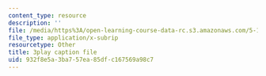 ```yaml
---
content_type: resource
description: ''
file: /media/https%3A/open-learning-course-data-rc.s3.amazonaws.com/5-111-principles-of-chemical-science-fall-2008/932f8e5a3ba757ea85dfc167569a98c7_MBz0swcfztQ.vtt
file_type: application/x-subrip
resourcetype: Other
title: 3play caption file
uid: 932f8e5a-3ba7-57ea-85df-c167569a98c7
---
```

